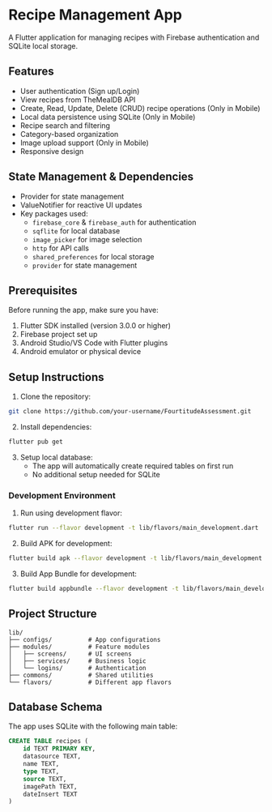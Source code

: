 # Recipe Management App

A Flutter application for managing recipes with Firebase authentication and SQLite local storage.

## Features

- User authentication (Sign up/Login)
- View recipes from TheMealDB API
- Create, Read, Update, Delete (CRUD) recipe operations (Only in Mobile)
- Local data persistence using SQLite (Only in Mobile)
- Recipe search and filtering
- Category-based organization
- Image upload support (Only in Mobile)
- Responsive design

## State Management & Dependencies

- Provider for state management
- ValueNotifier for reactive UI updates
- Key packages used:
  - `firebase_core` & `firebase_auth` for authentication
  - `sqflite` for local database
  - `image_picker` for image selection
  - `http` for API calls
  - `shared_preferences` for local storage
  - `provider` for state management

## Prerequisites

Before running the app, make sure you have:

1. Flutter SDK installed (version 3.0.0 or higher)
2. Firebase project set up
3. Android Studio/VS Code with Flutter plugins
4. Android emulator or physical device

## Setup Instructions

1. Clone the repository:
```bash
git clone https://github.com/your-username/FourtitudeAssessment.git
```

2. Install dependencies:
```bash
flutter pub get
```

3. Setup local database:
   - The app will automatically create required tables on first run
   - No additional setup needed for SQLite

### Development Environment

1. Run using development flavor:
```bash
flutter run --flavor development -t lib/flavors/main_development.dart
```

2. Build APK for development:
```bash
flutter build apk --flavor development -t lib/flavors/main_development.dart
```

3. Build App Bundle for development:
```bash
flutter build appbundle --flavor development -t lib/flavors/main_development.dart
```

## Project Structure

```
lib/
├── configs/          # App configurations
├── modules/          # Feature modules
│   ├── screens/      # UI screens
│   ├── services/     # Business logic
│   └── logins/       # Authentication
├── commons/          # Shared utilities
└── flavors/          # Different app flavors
```

## Database Schema

The app uses SQLite with the following main table:

```sql
CREATE TABLE recipes (
    id TEXT PRIMARY KEY,
    datasource TEXT,
    name TEXT,
    type TEXT,
    source TEXT,
    imagePath TEXT,
    dateInsert TEXT
)
```